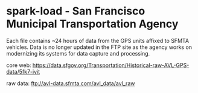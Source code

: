 # spark-load - San Francisco Municipal Transportation Agency


Each file contains ~24 hours of data from the GPS units affixed to SFMTA vehicles. Data is no longer updated in the FTP site as the agency works on modernizing its systems for data capture and processing.


core web: https://data.sfgov.org/Transportation/Historical-raw-AVL-GPS-data/5fk7-ivit

raw data: ftp://avl-data.sfmta.com/avl_data/avl_raw
